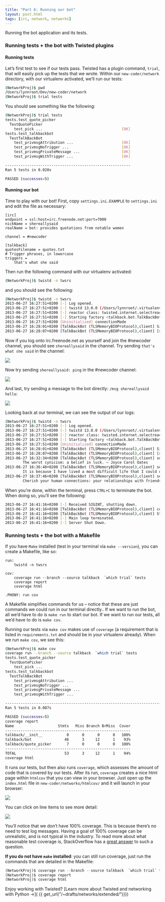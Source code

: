 ```yaml
---
title: "Part 6: Running our bot"
layout: post.html
tags: [irc, network, networks]
---
```


Running the bot application and its tests.

### Running tests + the bot with Twisted plugins

#### Running tests
Let’s first test to see if our tests pass.  Twisted has a plugin command, `trial`, that will easily pick up the tests that we wrote.  Within our `new-coder/network` directory, with our virtualenv activated, we’ll run our tests:

```bash
(NetworkProj)$ pwd
/Users/lynnroot/Dev/new-coder/network
(NetworkProj)$ trial tests
```

You should see something like the following:

```bash
(NetworkProj)$ trial tests
tests.test_quote_picker
  TestQuotePicker
    test_pick ...                                    [OK]
tests.test_talkbackbot
  TestTalkBackBot
    test_privmsgAttribution ...                      [OK]
    test_privmsgNoTrigger ...                        [OK]
    test_privmsgPrivateMessage ...                   [OK]
    test_privmsgWithTrigger ...                      [OK]

---------------------------------------------------------
Ran 5 tests in 0.020s

PASSED (successes=5)
```

#### Running our bot

Time to play with our bot!  First, copy `settings.ini.EXAMPLE` to `settings.ini` and edit the file as necessary:

```
[irc]
endpoint = ssl:host=irc.freenode.net:port=7000
nickName = shereallysaid
realName = bot: provides quotations from notable women

channel = #newcoder

[talkback]
quotesFilename = quotes.txt
# Trigger phrases, in lowercase
triggers =
    that's what she said
```

Then run the following command with our virtualenv activated:

```bash
(NetworkProj)$ twistd -n twsrs
```

and you should see the following:

```bash
(NetworkProj)$ twistd -n twsrs
2013-06-27 16:27:51+0200 [-] Log opened.
2013-06-27 16:27:51+0200 [-] twistd 13.0.0 (/Users/lynnroot/.virtualenvs/NetworkProj/bin/python 2.7.2) starting up.
2013-06-27 16:27:51+0200 [-] reactor class: twisted.internet.selectreactor.SelectReactor.
2013-06-27 16:27:51+0200 [-] Starting factory <talkback.bot.TalkBackBotFactory instance at 0x107e2bc68>
2013-06-27 16:27:51+0200 [Uninitialized] connectionMade
2013-06-27 16:28:01+0200 [TalkBackBot (TLSMemoryBIOProtocol),client] Signed on
2013-06-27 16:28:07+0200 [TalkBackBot (TLSMemoryBIOProtocol),client] [shereallysaid has joined #newcoder]
```

Now if you log onto irc.freenode.net as yourself and join the #newcoder channel, you should see `shereallysaid` in the channel.  Try sending `that's what she said` in the channel:

<img class="displayed" src="{{ get_asset('/images/irc_trigger.png')}}" />

Now try sending `shereallysaid: ping` in the #newcoder channel:

<img class="displayed" src="{{ get_asset('/images/irc_ping.png')}}" />

And last, try sending a message to the bot directly: `/msg shereallysaid hello`:

<img class="displayed" src="{{ get_asset('/images/irc_msg.png')}}" />

Looking back at our terminal, we can see the output of our logs:

```bash
(NetworkProj)$ twistd -n twsrs
2013-06-27 16:27:51+0200 [-] Log opened.
2013-06-27 16:27:51+0200 [-] twistd 13.0.0 (/Users/lynnroot/.virtualenvs/IRCbot/bin/python 2.7.2) starting up.
2013-06-27 16:27:51+0200 [-] reactor class: twisted.internet.selectreactor.SelectReactor.
2013-06-27 16:27:51+0200 [-] Starting factory <talkback.bot.TalkBackBotFactory instance at 0x107e2bc68>
2013-06-27 16:27:51+0200 [Uninitialized] connectionMade
2013-06-27 16:28:01+0200 [TalkBackBot (TLSMemoryBIOProtocol),client] Signed on
2013-06-27 16:28:07+0200 [TalkBackBot (TLSMemoryBIOProtocol),client] [shereallysaid has joined #newcoder]
2013-06-27 16:32:34+0200 [TalkBackBot (TLSMemoryBIOProtocol),client] sent message to #newcoder, triggered by roguelynn:
		The worst cynicism: a belief in luck. ~ Joyce Carol Oates
2013-06-27 16:36:48+0200 [TalkBackBot (TLSMemoryBIOProtocol),client] sent message to #newcoder, triggered by roguelynn:
		It is because I have lived a most difficult life that I could do this. ~ Oksana Baiul
2013-06-27 16:37:46+0200 [TalkBackBot (TLSMemoryBIOProtocol),client] sent message to roguelynn, triggered by roguelynn:
		Cherish your human connections: your relationships with friends and family. ~ Barbara Bush
```

When you’re done, within the terminal, press `CTRL+C` to terminate the bot.  When doing so, you’ll see the following:

```bash
2013-06-27 16:41:16+0200 [-] Received SIGINT, shutting down.
2013-06-27 16:41:16+0200 [TalkBackBot (TLSMemoryBIOProtocol),client] connectionLost <twisted.python.failure.Failure <class 'twisted.internet.error.ConnectionLost'>>
2013-06-27 16:41:16+0200 [TalkBackBot (TLSMemoryBIOProtocol),client] Stopping factory <talkback.bot.TalkBackBotFactory instance at 0x107e2bc68>
2013-06-27 16:41:16+0200 [-] Main loop terminated.
2013-06-27 16:41:16+0200 [-] Server Shut Down.
```


### Running tests + the bot with a Makefile

If you have `Make` installed (test in your terminal via `make --version`), you can create a Makefile, like so:

```make
run:
	twistd -n twsrs

cov:
	coverage run --branch --source talkback  `which trial` tests
	coverage report
	coverage html

.PHONY: run cov
```

A Makefile simplifies commands for us – notice that these are just commands we could run in our terminal directly..  If we want to run the bot, all we’d have to do is `make run` to start our bot.  If we want to run our tests, all we’d have to do is `make cov`.

Running our tests via `make cov` makes use of `coverage` (a requirement that is listed in `requirements.txt` and should be in your virtualenv already).  When we run `make cov`, we see this:

```bash
(NetworkProj)$ make cov
coverage run --branch --source talkback  `which trial` tests
tests.test_quote_picker
  TestQuotePicker
    test_pick ...                                                          [OK]
tests.test_talkbackbot
  TestTalkBackBot
    test_privmsgAttribution ...                                            [OK]
    test_privmsgNoTrigger ...                                              [OK]
    test_privmsgPrivateMessage ...                                         [OK]
    test_privmsgWithTrigger ...                                            [OK]

-------------------------------------------------------------------------------
Ran 5 tests in 0.087s

PASSED (successes=5)
coverage report
Name                    Stmts   Miss Branch BrMiss  Cover
---------------------------------------------------------
talkback/__init__           0      0      0      0   100%
talkback/bot               46      3     12      1    93%
talkback/quote_picker       7      0      0      0   100%
---------------------------------------------------------
TOTAL                      53      3     12      1    94%
coverage html
```

It runs our tests, but then also runs `coverage`, which assesses the amount of code that is covered by our tests. After its run, `coverage` creates a nice html page within `htmlcov` that you can view in your browser.  Just open up the `index.html` file in `new-coder/networks/htmlcov/` and it will launch in your browser:

<img class="displayed" src="{{ get_asset('/images/coverage_report.png')}}" />

You can click on line items to see more detail:

<img class="displayed" src="{{ get_asset('/images/coverage_bot.png')}}" />

You’ll notice that we don’t have 100% coverage.  This is because there’s no need to test log messages.  Having a goal of 100% coverage can be unrealistic, and is not typical in the industry.  To read more about what reasonable test coverage is, StackOverflow has a [great answer](http://stackoverflow.com/questions/90002/what-is-a-reasonable-code-coverage-for-unit-tests-and-why) to such a question.

**If you do not have `make` installed**: you can still run coverage, just run the commands that are detailed in the Makefile:

```python
(NetworkProj)$ coverage run --branch --source talkback  `which trial` tests
(NetworkProj)$ coverage report
(NetworkProj)$ coverage html
```

Enjoy working with Twisted? [Learn more about Twisted and networking with Python &rarr;]( {{ get_url("/~drafts/networks/extended/")}})
